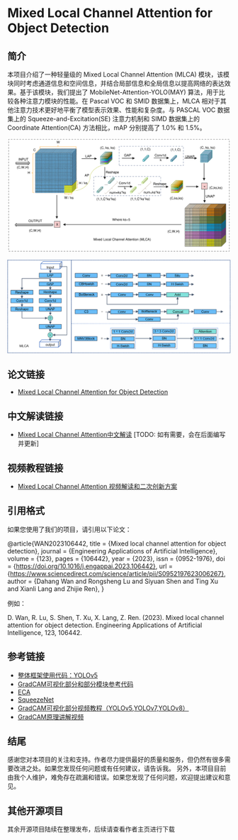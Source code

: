 # Mixed Local Channel Attention for Object Detection


## 简介
本项目介绍了一种轻量级的 Mixed Local Channel Attention (MLCA) 模块，该模块同时考虑通道信息和空间信息，并结合局部信息和全局信息以提高网络的表达效果。基于该模块，我们提出了 MobileNet-Attention-YOLO(MAY) 算法，用于比较各种注意力模块的性能。在 Pascal VOC 和 SMID 数据集上，MLCA 相对于其他注意力技术更好地平衡了模型表示效果、性能和复杂度。与 PASCAL VOC 数据集上的 Squeeze-and-Excitation(SE) 注意力机制和 SIMD 数据集上的 Coordinate Attention(CA) 方法相比，mAP 分别提高了 1.0% 和 1.5%。

![MLCA原理图如下：](MLCA.png)


![MLCA简图如下：](MLCA-flow.png)

## 论文链接
- [Mixed Local Channel Attention for Object Detection](论文链接)

## 中文解读链接
- [Mixed Local Channel Attention中文解读](中文解读链接) [TODO: 如有需要，会在后面编写并更新]

## 视频教程链接
- [Mixed Local Channel Attention 视频解读和二次创新方案](https://b23.tv/zwFzgKm) 

## 引用格式
如果您使用了我们的项目，请引用以下论文：

@article{WAN2023106442,
title = {Mixed local channel attention for object detection},
journal = {Engineering Applications of Artificial Intelligence},
volume = {123},
pages = {106442},
year = {2023},
issn = {0952-1976},
doi = {https://doi.org/10.1016/j.engappai.2023.106442},
url = {https://www.sciencedirect.com/science/article/pii/S0952197623006267},
author = {Dahang Wan and Rongsheng Lu and Siyuan Shen and Ting Xu and Xianli Lang and Zhijie Ren},
}

例如：

D. Wan, R. Lu, S. Shen, T. Xu, X. Lang, Z. Ren. (2023). Mixed local channel attention for object detection. Engineering Applications of Artificial Intelligence, 123, 106442.
## 参考链接
- [整体框架使用代码：YOLOv5](https://github.com/ultralytics/yolov5)
- [GradCAM可视化部分和部分模块参考代码](https://github.com/z1069614715/objectdetection_script)
- [ECA](https://github.com/BangguWu/ECANet)
- [SqueezeNet](https://github.com/DeepScale/SqueezeNet)
- [GradCAM可视化部分视频教程（YOLOv5,YOLOv7,YOLOv8）](https://b23.tv/KxDrHqe)
- [GradCAM原理讲解视频]( https://b23.tv/ZMF6vnx)


## 结尾
感谢您对本项目的关注和支持。作者尽力提供最好的质量和服务，但仍然有很多需要改进之处。如果您发现任何问题或有任何建议，请告诉我。
另外，本项目目前由我个人维护，难免存在疏漏和错误。如果您发现了任何问题，欢迎提出建议和意见。

## 其他开源项目
其余开源项目陆续在整理发布，后续请查看作者主页进行下载